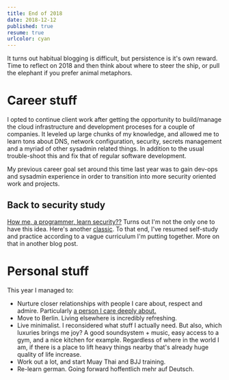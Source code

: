 ```yaml
---
title: End of 2018
date: 2018-12-12
published: true
resume: true
urlcolor: cyan
---
```

It turns out habitual blogging is difficult, but persistence is it's own reward. Time to reflect on 2018 and then think about where to steer the ship, or pull the elephant if you prefer animal metaphors.

# Career stuff
I opted to continue client work after getting the opportunity to build/manage the cloud infrastructure and development proceses for a couple of companies. It leveled up large chunks of my knowledge, and allowed me to learn tons about DNS, network configuration, security, secrets management and a myriad of other sysadmin related things. In addition to the usual trouble-shoot this and fix that of regular software development.

My previous career goal set around this time last year was to gain dev-ops and sysadmin experience in order to transition into more security oriented work and projects.

## Back to security study
[How me, a programmer, learn security??](https://github.com/gradiuscypher/infosec_getting_started) Turns out I'm not the only one to have this idea. Here's another [classic](https://tisiphone.net/2015/10/12/starting-an-infosec-career-the-megamix-chapters-1-3/). To that end, I've resumed self-study and practice according to a vague curriculum I'm putting together. More on that in another blog post.

# Personal stuff
This year I managed to:

* Nurture closer relationships with people I care about, respect and admire. Particularly [a person I care deeply about.](https://laurachuang.net)
* Move to Berlin. Living elsewhere is incredibly refreshing.
* Live minimalist. I reconsidered what stuff I actually need. But also, which luxuries brings me joy? A good soundsystem + music, easy access to a gym, and a nice kitchen for example. Regardless of where in the world I am, if there is a place to lift heavy things nearby that's already huge quality of life increase.
* Work out a lot, and start Muay Thai and BJJ training.
* Re-learn german. Going forward hoffentlich mehr auf Deutsch.

